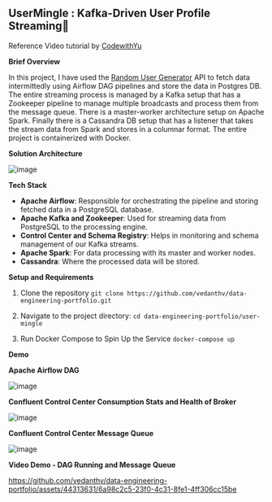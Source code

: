 ## UserMingle : Kafka-Driven User Profile Streaming🧔

Reference Video tutorial by [CodewithYu](https://www.youtube.com/watch?v=GqAcTrqKcrY&pp=ygUgY29kZXdpdGh5dSByYW5kb20gdXNlciBnZW5lcmF0b3I%3D)

**Brief Overview**

In this project, I have used the [Random User Generator](https://randomuser.me/) API to fetch data intermittedly using Airflow DAG pipelines and store the data in Postgres DB.
The entire streaming process is managed by a Kafka setup that has a Zookeeper pipeline to manage multiple broadcasts and process them from the message queue. There is a master-worker architecture setup on Apache Spark. Finally there is a Cassandra DB setup that has a listener that takes the stream data from Spark and stores in a columnar format. The entire project is containerized with Docker.

**Solution Architecture**

![image](https://github.com/vedanthv/data-engineering-portfolio/assets/44313631/bf025b1f-e051-4f1e-9353-1d2b837060b4)

**Tech Stack**

- **Apache Airflow**: Responsible for orchestrating the pipeline and storing fetched data in a PostgreSQL database.
- **Apache Kafka and Zookeeper**: Used for streaming data from PostgreSQL to the processing engine.
- **Control Center and Schema Registry**: Helps in monitoring and schema management of our Kafka streams.
- **Apache Spark**: For data processing with its master and worker nodes.
- **Cassandra**: Where the processed data will be stored.

**Setup and Requirements**

1. Clone the repository
```git clone https://github.com/vedanthv/data-engineering-portfolio.git```

2. Navigate to the project directory:
```cd data-engineering-portfolio/user-mingle```

3. Run Docker Compose to Spin Up the Service
```docker-compose up```

**Demo**

**Apache Airflow DAG**

![image](https://github.com/vedanthv/data-engineering-portfolio/assets/44313631/3f34b376-804b-4534-a2c6-0225049350c0)

**Confluent Control Center Consumption Stats and Health of Broker**

![image](https://github.com/vedanthv/data-engineering-portfolio/assets/44313631/0bc1fda0-8fd6-43cb-96e3-648f84fba894)

**Confluent Control Center Message Queue**

![image](https://github.com/vedanthv/data-engineering-portfolio/assets/44313631/ed4c9f80-0248-4502-b5c2-ddbd43ea7d81)

**Video Demo - DAG Running and Message Queue**

https://github.com/vedanthv/data-engineering-portfolio/assets/44313631/6a98c2c5-23f0-4c31-8fe1-4ff306cc15be
